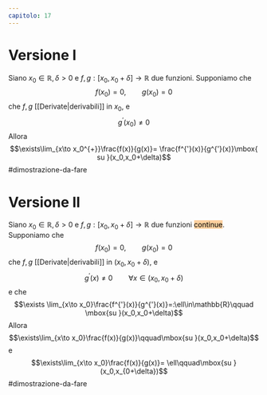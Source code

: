 ```yaml
---
capitolo: 17
---
```

# Versione I
Siano $x_0\in\mathbb{R}, \delta>0$ e $f,g:[x_0,x_0+\delta]\to\mathbb{R}$ due funzioni. Supponiamo che
$$f(x_0) = 0,\qquad g(x_0)=0$$
che $f, g$ [[Derivate|derivabili]] in $x_0$, e
$$g^{'}(x_{0}) \not= 0$$
Allora
$$\exists\lim_{x\to x_0^{+}}\frac{f(x)}{g(x)}= \frac{f^{'}(x)}{g^{'}(x)}\mbox{ su }(x_0,x_0+\delta)$$
#dimostrazione-da-fare 
# Versione II
Siano $x_0\in\mathbb{R}, \delta>0$ e $f,g:[x_0,x_0+\delta]\to\mathbb{R}$ due funzioni <mark style="background: #FFB86CA6;">continue</mark>.  Supponiamo che
$$f(x_0) = 0,\qquad g(x_0)=0$$che $f, g$ [[Derivate|derivabili]] in $(x_0,x_0+\delta)$, e
$$g^{'}(x) \not= 0\qquad \forall x\in(x_0,x_0+\delta)$$
e che
$$\exists \lim_{x\to x_0}\frac{f^{'}(x)}{g^{'}(x)}=:\ell\in\mathbb{R}\qquad \mbox{su }(x_0,x_0+\delta)$$
Allora
$$\exists\lim_{x\to x_0}\frac{f(x)}{g(x)}\qquad\mbox{su }(x_0,x_0+\delta)$$
e
$$\exists\lim_{x\to x_0}\frac{f(x)}{g(x)}= \ell\qquad\mbox{su }(x_0,x_{0+\delta})$$
#dimostrazione-da-fare 